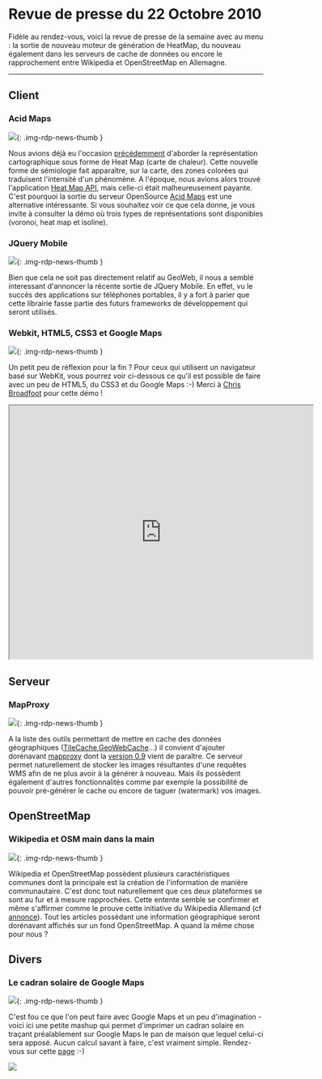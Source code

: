 # Revue de presse du 22 Octobre 2010

Fidèle au rendez-vous, voici la revue de presse de la semaine avec au menu : la sortie de nouveau moteur de génération de HeatMap, du nouveau également dans les serveurs de cache de données ou encore le rapprochement entre Wikipedia et OpenStreetMap en Allemagne.

----

## Client


### Acid Maps

![](https://cdn.geotribu.fr/img/1voronoi.png){: .img-rdp-news-thumb }

Nous avions déjà eu l'occasion [précédemment](http://geotribu.net/node/192) d'aborder la représentation cartographique sous forme de Heat Map (carte de chaleur). Cette nouvelle forme de sémiologie fait apparaître, sur la carte, des zones colorées qui traduisent l'intensité d'un phénomène. A l'époque, nous avions alors trouvé l'application [Heat Map API](http://www.heatmapapi.com/), mais celle-ci était malheureusement payante. C'est pourquoi la sortie du serveur OpenSource [Acid Maps](http://xoomcode.com/content/acid-maps-visualizations-real-time-decisions) est une alternative intéressante. Si vous souhaitez voir ce que cela donne, je vous invite à consulter la démo où trois types de représentations sont disponibles (voronoi, heat map et isoline).


### JQuery Mobile

![](https://cdn.geotribu.fr/img/2icon_jquery%20%281%29.jpg){: .img-rdp-news-thumb }

Bien que cela ne soit pas directement relatif au GeoWeb, il nous a semblé interessant d'annoncer la récente sortie de JQuery Mobile. En effet, vu le succès des applications sur téléphones portables, il y a fort à parier que cette librairie fasse partie des futurs frameworks de développement qui seront utilisés.


### Webkit, HTML5, CSS3 et Google Maps

![](https://cdn.geotribu.fr/img/internal/icons-rdp-news/news.png){: .img-rdp-news-thumb }

Un petit peu de réflexion pour la fin ? Pour ceux qui utilisent un navigateur basé sur WebKit, vous pourrez voir ci-dessous ce qu'il est possible de faire avec un peu de HTML5, du CSS3 et du Google Maps :-) Merci à [Chris](http://twitter.com/#broady) [Broadfoot](http://chrisbroadfoot.id.au/) pour cette démo !



<iframe src="http://88.191.39.115/fabien/geotribu/reflection-map.html" scrolling="no" bordure="0px" height="500" width="600"></iframe>


## Serveur


### MapProxy

![](https://cdn.geotribu.fr/img/internal/icons-rdp-news/news.png){: .img-rdp-news-thumb }

A la liste des outils permettant de mettre en cache des données géographiques ([TileCache](http://tilecache.org/),[GeoWebCache](http://geowebcache.sourceforge.net/)...) il convient d'ajouter dorénavant [mapproxy](http://mapproxy.org/) dont la [version 0.9](http://blog.mapproxy.org/new-mapproxy-090-release) vient de paraître. Ce serveur permet naturellement de stocker les images résultantes d'une requêtes WMS afin de ne plus avoir à la générer à nouveau. Mais ils possèdent également d'autres fonctionnalités comme par exemple la possibilité de pouvoir pré-générer le cache ou encore de taguer (watermark) vos images.



## OpenStreetMap


### Wikipedia et OSM main dans la main

![](https://cdn.geotribu.fr/img/internal/icons-rdp-news/news.png){: .img-rdp-news-thumb }

Wikipedia et OpenStreetMap possèdent plusieurs caractéristiques communes dont la principale est la création de l'information de manière communautaire. C'est donc tout naturellement que ces deux plateformes se sont au fur et à mesure rapprochées. Cette entente semble se confirmer et même s'affirmer comme le prouve cette initiative du Wikipedia Allemand (cf [annonce](http://opengeodata.org/wikipedia-makes-openstreetmap-more-prominent)). Tout les articles possédant une information géographique seront dorénavant affichés sur un fond OpenStreetMap. A quand la même chose pour nous ?



## Divers


### Le cadran solaire de Google Maps

![](https://cdn.geotribu.fr/img/internal/icons-rdp-news/news.png){: .img-rdp-news-thumb }

C'est fou ce que l'on peut faire avec Google Maps et un peu d'imagination - voici ici une petite mashup qui permet d'imprimer un cadran solaire en traçant préalablement sur Google Maps le pan de maison que lequel celui-ci sera apposé. Aucun calcul savant à faire, c'est vraiment simple. Rendez-vous sur cette [page](http://sundial.damia.net/vertical/index-fr.html) :-)



![](http://sundial.damia.net/vertical/ima/sundial-window.jpg)
